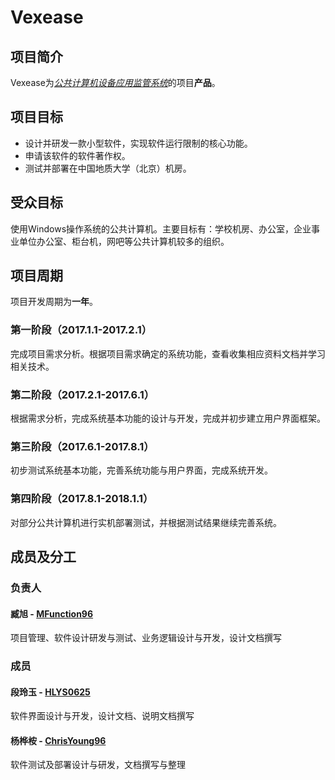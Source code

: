 # Vexease

## 项目简介

Vexease为[*公共计算机设备应用监管系统*](https://github.com/MFunction96/Vexease/blob/master/CONTRIBUTING.md)的项目**产品**。

## 项目目标

- 设计并研发一款小型软件，实现软件运行限制的核心功能。
- 申请该软件的软件著作权。
- 测试并部署在中国地质大学（北京）机房。

## 受众目标

使用Windows操作系统的公共计算机。主要目标有：学校机房、办公室，企业事业单位办公室、柜台机，网吧等公共计算机较多的组织。

## 项目周期

项目开发周期为**一年**。

### 第一阶段（2017.1.1-2017.2.1）

完成项目需求分析。根据项目需求确定的系统功能，查看收集相应资料文档并学习相关技术。

### 第二阶段（2017.2.1-2017.6.1）

根据需求分析，完成系统基本功能的设计与开发，完成并初步建立用户界面框架。

### 第三阶段（2017.6.1-2017.8.1）

初步测试系统基本功能，完善系统功能与用户界面，完成系统开发。

### 第四阶段（2017.8.1-2018.1.1）

对部分公共计算机进行实机部署测试，并根据测试结果继续完善系统。

## 成员及分工

### 负责人

#### 臧旭 - [MFunction96](https://github.com/MFunction96)

项目管理、软件设计研发与测试、业务逻辑设计与开发，设计文档撰写

### 成员

#### 段玲玉 - [HLYS0625](https://github.com/HLYS0625)

软件界面设计与开发，设计文档、说明文档撰写

#### 杨桦桉 - [ChrisYoung96](https://github.com/ChrisYoung96)

软件测试及部署设计与研发，文档撰写与整理